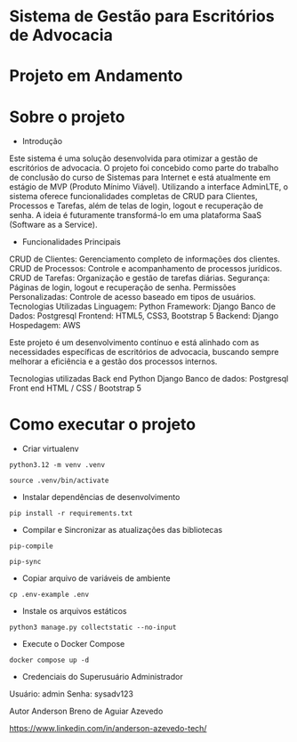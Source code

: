# Sistema de Gestão para Escritórios de Advocacia

# Projeto em Andamento

# Sobre o projeto

- Introdução
  
Este sistema é uma solução desenvolvida para otimizar a gestão de escritórios de advocacia. O projeto foi concebido como parte do trabalho de conclusão do curso de Sistemas para Internet e está atualmente em estágio de MVP (Produto Mínimo Viável). Utilizando a interface AdminLTE, o sistema oferece funcionalidades completas de CRUD para Clientes, Processos e Tarefas, além de telas de login, logout e recuperação de senha. A ideia é futuramente transformá-lo em uma plataforma SaaS (Software as a Service).

- Funcionalidades Principais
  
CRUD de Clientes: Gerenciamento completo de informações dos clientes.
CRUD de Processos: Controle e acompanhamento de processos jurídicos.
CRUD de Tarefas: Organização e gestão de tarefas diárias.
Segurança: Páginas de login, logout e recuperação de senha.
Permissões Personalizadas: Controle de acesso baseado em tipos de usuários.
Tecnologias Utilizadas
Linguagem: Python
Framework: Django
Banco de Dados: Postgresql
Frontend: HTML5, CSS3, Bootstrap 5
Backend: Django
Hospedagem: AWS

Este projeto é um desenvolvimento contínuo e está alinhado com as necessidades específicas de escritórios de advocacia, buscando sempre melhorar a eficiência e a gestão dos processos internos. 


Tecnologias utilizadas
Back end
Python
Django
Banco de dados: Postgresql
Front end
HTML / CSS /
Bootstrap 5

# Como executar o projeto

* Criar virtualenv
```
python3.12 -m venv .venv
```
```
source .venv/bin/activate
```
* Instalar dependências de desenvolvimento
```
pip install -r requirements.txt
```
* Compilar e Sincronizar as atualizações das bibliotecas
```
pip-compile
```
```
pip-sync
```
* Copiar arquivo de variáveis de ambiente
```
cp .env-example .env
```
* Instale os arquivos estáticos
```
python3 manage.py collectstatic --no-input
```
* Execute o Docker Compose
```
docker compose up -d
```
* Credenciais do Superusuário Administrador

Usuário: admin
Senha: sysadv123

Autor
Anderson Breno de Aguiar Azevedo

https://www.linkedin.com/in/anderson-azevedo-tech/

